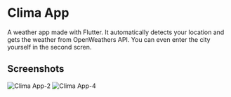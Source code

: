 # Clima App
A weather app made with Flutter. It automatically detects your location and gets the weather from OpenWeathers API. You can even enter the city yourself in the second scren.

## Screenshots
![Clima App-2](https://user-images.githubusercontent.com/48143957/83157777-9a1ff600-a121-11ea-893e-58d07948652f.jpg)
![Clima App-4](https://user-images.githubusercontent.com/48143957/83157852-af952000-a121-11ea-9ead-ef3f2c640060.jpg)
